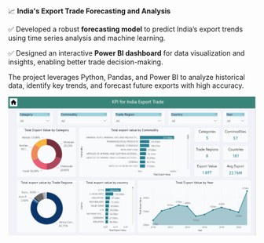 📈 **India's Export Trade Forecasting and Analysis**

✅ Developed a robust **forecasting model** to predict India’s export trends using time series analysis and machine learning.  

✅ Designed an interactive **Power BI dashboard** for data visualization and insights, enabling better trade decision-making.  

The project leverages Python, Pandas, and Power BI to analyze historical data, identify key trends, and forecast future exports with high accuracy.

<img src= "Project Screenshot.png">
